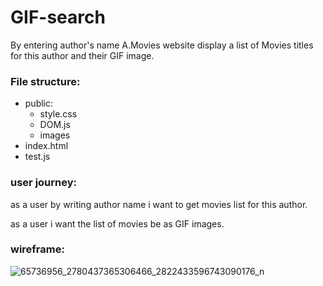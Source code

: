 # GIF-search

By entering author's name A.Movies website display a list of Movies titles for this author and their GIF image. 

### File structure: 

- public: 
  - style.css
  - DOM.js
  - images
- index.html
- test.js


### user journey: 

as a user by writing author name i want to get movies list for this author.

as a user i want the list of movies be as GIF images.


### wireframe:
![65736956_2780437365306466_2822433596743090176_n](https://user-images.githubusercontent.com/41991629/60512718-090c8900-9cde-11e9-85c8-04fa060aac86.jpg)


